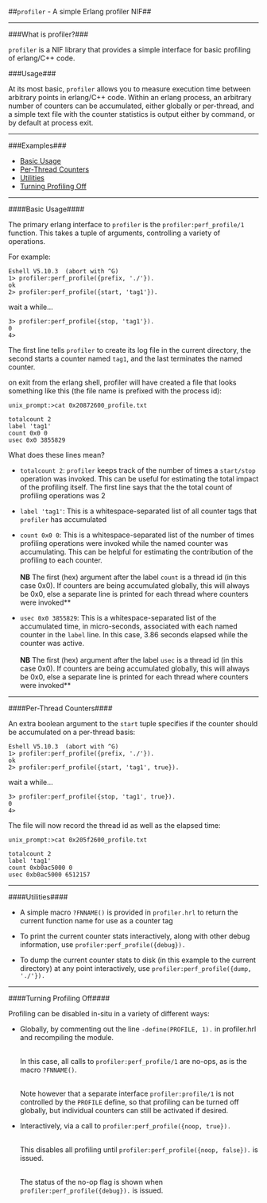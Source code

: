##`profiler` - A simple Erlang profiler NIF## 

<hr>
###What is profiler?###

```profiler``` is a NIF library that provides a simple interface for
basic profiling of erlang/C++ code.

###Usage###

At its most basic, ```profiler``` allows you to measure execution time
between arbitrary points in erlang/C++ code.  Within an erlang
process, an arbitrary number of counters can be accumulated, either
globally or per-thread, and a simple text file with the counter
statistics is output either by command, or by default at process exit.

<hr>
###Examples###

* <a href=#basic>Basic Usage</a>
* <a href=#perthread>Per-Thread Counters</a>
* <a href=#utilities>Utilities</a>
* <a href=#noop>Turning Profiling Off</a>

<hr>
<a name="basic">
####Basic Usage####

The primary erlang interface to ```profiler``` is the
```profiler:perf_profile/1``` function.  This takes a tuple of
arguments, controlling a variety of operations.

For example:

```
Eshell V5.10.3  (abort with ^G)
1> profiler:perf_profile({prefix, './'}).
ok
2> profiler:perf_profile({start, 'tag1'}).
```

wait a while...

```
3> profiler:perf_profile({stop, 'tag1'}).
0
4>
```

The first line tells ```profiler``` to create its log file in the
current directory, the second starts a counter named ```tag1```, and
the last terminates the named counter.

on exit from the erlang shell, profiler will have created a file that
looks something like this (the file name is prefixed with the process
id):

```
unix_prompt:>cat 0x20872600_profile.txt

totalcount 2
label 'tag1'
count 0x0 0
usec 0x0 3855829
```

What does these lines mean?

  * ```totalcount 2```: ```profiler``` keeps track of the number of times a
  ```start/stop``` operation was invoked. This can be useful for
  estimating the total impact of the profiling itself. The first line says
  that the the total count of profiling operations was 2

  * ```label 'tag1'```: This is a whitespace-separated list of all
    counter tags that ```profiler``` has accumulated

  * ```count 0x0 0```: This is a whitespace-separated list of the
    number of times profiling operations were invoked while the named
    counter was accumulating.  This can be helpful for estimating the
    contribution of the profiling to each counter.<br><br>
    **NB** The first (hex) argument after the label ```count``` is a
      thread id (in this case 0x0). If counters are being accumulated
      globally, this will always be 0x0, else a separate line is
      printed for each thread where counters were invoked**

  * ```usec 0x0 3855829```: This is a whitespace-separated list of the
    accumulated time, in micro-seconds, associated with each named counter in the
    ```label``` line.  In this case, 3.86 seconds elapsed while the counter was active.<br><br>
    **NB** The first (hex) argument after the label ```usec``` is a
      thread id (in this case 0x0). If counters are being accumulated
      globally, this will always be 0x0, else a separate line is
      printed for each thread where counters were invoked**

<hr>
<a name="perthread">
####Per-Thread Counters####

An extra boolean argument to the ```start``` tuple specifies if the
counter should be accumulated on a per-thread basis:

```
Eshell V5.10.3  (abort with ^G)
1> profiler:perf_profile({prefix, './'}).
ok
2> profiler:perf_profile({start, 'tag1', true}).
```

wait a while...

```
3> profiler:perf_profile({stop, 'tag1', true}).
0
4>
```

The file will now record the thread id as well as the elapsed time:
```
unix_prompt:>cat 0x205f2600_profile.txt

totalcount 2
label 'tag1'
count 0xb0ac5000 0
usec 0xb0ac5000 6512157 
```

<hr>
<a name=utilities>
####Utilities####

* A simple macro ```?FNNAME()``` is provided in ```profiler.hrl``` to
  return the current function name for use as a counter tag

* To print the current counter stats interactively, along with other
  debug information, use ```profiler:perf_profile({debug}).```

* To dump the current counter stats to disk (in this example to the
  current directory) at any point interactively, use
  ```profiler:perf_profile({dump, './'}).```

<hr>
<a name=noop>
####Turning Profiling Off####

Profiling can be disabled in-situ in a variety of different ways:

* Globally, by commenting out the line ```-define(PROFILE, 1).``` in
  profiler.hrl and recompiling the module.<br><br>

  In this case, all calls to ```profiler:perf_profile/1``` are no-ops,
  as is the macro ```?FNNAME()```.<br><br>

  Note however that a separate interface ```profiler:profile/1``` is
  not controlled by the ```PROFILE``` define, so that profiling can be
  turned off globally, but individual counters can still be activated
  if desired.

* Interactively, via a call to ```profiler:perf_profile({noop, true}).```<br><br>

  This disables all profiling until ```profiler:perf_profile({noop,
  false}).``` is issued.<br><br>

  The status of the no-op flag is shown when
  ```profiler:perf_profile({debug}).``` is issued.
